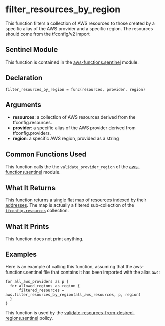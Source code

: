 # filter_resources_by_region
This function filters a collection of AWS resources to those created by a specific alias of the AWS provider and a specific region. The resources should come from the tfconfig/v2 import

## Sentinel Module
This function is contained in the [aws-functions.sentinel](../aws-functions.sentinel) module.

## Declaration
`filter_resources_by_region = func(resources, provider, region)`

## Arguments
* **resources**: a collection of AWS resources derived from the tfconfig.resources.
* **provider**: a specific alias of the AWS provider derived from tfconfig.providers.
* **region**: a specific AWS region, provided as a string

## Common Functions Used
This function calls the the `validate_provider_region` of the [aws-functions.sentinel](../aws-functions.sentinel) module.

## What It Returns
This function returns a single flat map of resources indexed by their [addresses](https://www.terraform.io/docs/internals/resource-addressing.html). The map is actually a filtered sub-collection of the [`tfconfig.resources`](https://www.terraform.io/docs/cloud/sentinel/import/tfconfig-v2.html#the-resources-collection) collection.

## What It Prints
This function does not print anything.

## Examples
Here is an example of calling this function, assuming that the aws-functions.sentinel file that contains it has been imported with the alias `aws`:
```
for all_aws_providers as p {
  for allowed_regions as region {
      filtered_resources = aws.filter_resources_by_region(all_aws_resources, p, region)
  }
}
```

This function is used by the [validate-resources-from-desired-regions.sentinel](../../validate-resources-from-desired-regions.sentinel) policy.
